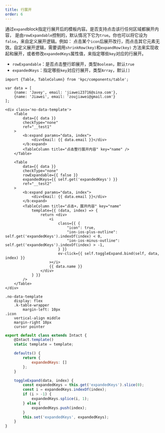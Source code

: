 ```yaml
---
title: 行展开
order: 6
---
```


通过`expand`block指定行展开后的模板内容。是否支持点击该行任何区域都展开内容，
是由`rowExpandable`控制的，默认情况下它为`true`。你也可以将它设为`false`，来自定义展开逻辑。例如：
点击某个`icon`后展开改行，而点击其它元素无效。自定义展开逻辑，需要调用`shrinkRow(key)`和`expandRow(key)`
方法来实现收起和展开，或者修改`expandedKeys`属性值，来指定哪些`key`对应的行展开。

* `rowExpandable`：是否点击整行即展开，类型`Boolean`，默认`true`
* `expandedKeys`：指定哪些`key`对应行展开，类型`Array`，默认`[]`

```vdt
import {Table, TableColumn} from 'kpc/components/table';

var data = [
    {name: 'Javey', email: 'jiawei23716@sina.com'}, 
    {name: 'Jiawei', email: 'zoujiawei@gmail.com'}
];

<div class='no-data-template'>
    <Table 
        data={{ data }} 
        checkType="none"
        ref="__test1"
    >
        <b:expand params="data, index">
            <div>Email: {{ data.email }}</div>
        </b:expand>
        <TableColumn title="点击整行展开内容" key="name" />
    </Table>

	<Table 
        data={{ data }} 
        checkType="none"
        rowExpandable={{ false }}
        expandedKeys={{ self.get('expandedKeys') }}
        ref="__test2"
    >
        <b:expand params="data, index">
            <div>Email: {{ data.email }}</div>
        </b:expand>
        <TableColumn title="点击+，展开内容" key="name" 
            template={{ (data, index) => {
                return <div>
                    <i 
                        class={{ {
                            "icon": true,
                            "ion-ios-plus-outline": self.get('expandedKeys').indexOf(index) < 0,
                            "ion-ios-minus-outline": self.get('expandedKeys').indexOf(index) > -1,
                        } }}
                        ev-click={{ self.toggleExpand.bind(self, data, index) }}
                    ></i>
                    {{ data.name }}
                </div>
            } }}
        />
    </Table>
</div>
```

```styl
.no-data-template
    display: flex
    .k-table-wrapper
        margin-left: 10px
.icon
    vertical-align middle
    margin-right 10px
    cursor pointer
```

```js
export default class extends Intact {
    @Intact.template()
    static template = template;

    defaults() {
        return {
            expandedKeys: []
        };
    }

    toggleExpand(data, index) {
        const expandedKeys = this.get('expandedKeys').slice(0);
        const i = expandedKeys.indexOf(index);
        if (i > -1) {
            expandedKeys.splice(i, 1);
        } else {
            expandedKeys.push(index);
        }
        this.set('expandedKeys', expandedKeys);
    }
}
```

